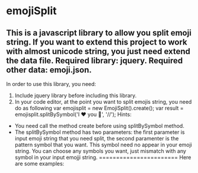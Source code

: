 # emojiSplit
This is a javascript library to allow you split emoji string. If you want to extend this project to work with almost unicode string, you just need extend the data file.
Required library: jquery.
Required other data: emoji.json.
----------------------
In order to use this library, you need:
1) Include jquery library before including this library.
2) In your code editor, at the point you want to split emojis string, you need do as following
var emojisplit = new EmojiSplit().create();
var result = emojisplit.splitBySymbol('I ❤ you 💏', '//');
Hints: 
+ You need call the method create before using splitBySymbol method.
+ The splitBySymbol method has two parameters: the first parameter is input emoji string that you need split, the second paramenter is the pattern symbol that you want. This symbol need no appear in your emoji string. You can choose any symbols you want, just mismatch with any symbol in your input emojji string.
=======================
Here are some examples:

